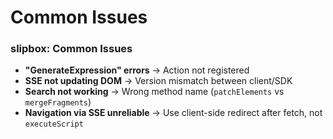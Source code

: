 # Common Issues

<!-- Source: slipbox@68468a7de53c CLAUDE.md -->
### slipbox: Common Issues

- **"GenerateExpression" errors** → Action not registered
- **SSE not updating DOM** → Version mismatch between client/SDK
- **Search not working** → Wrong method name (`patchElements` vs `mergeFragments`)
- **Navigation via SSE unreliable** → Use client-side redirect after fetch, not `executeScript`
